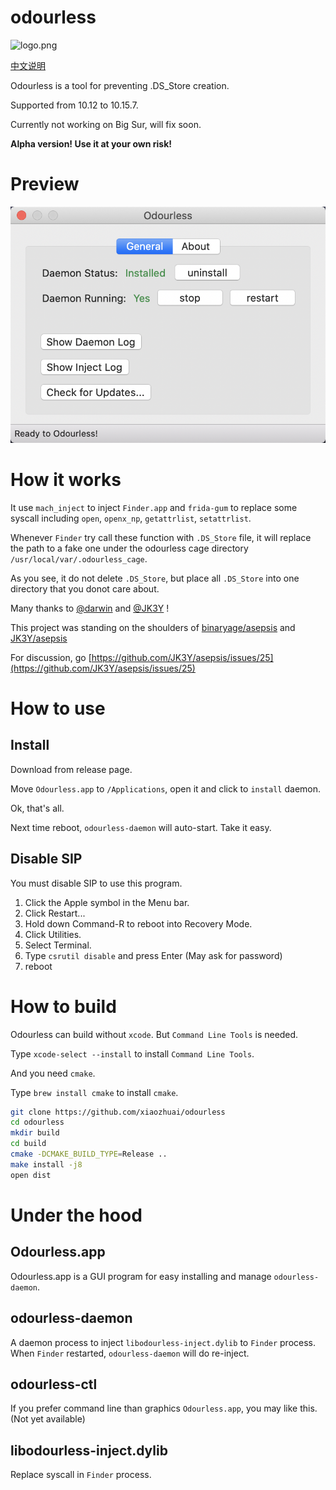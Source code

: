 # odourless

![logo.png](logo.png)

[中文说明](README_CN.md)

Odourless is a tool for preventing .DS_Store creation.

Supported from 10.12 to 10.15.7.

Currently not working on Big Sur, will fix soon.

**Alpha version! Use it at your own risk!**

# Preview
![preview.png](preview.png)

# How it works

It use `mach_inject` to inject `Finder.app` and `frida-gum` to replace some syscall including `open`, `openx_np`, `getattrlist`, `setattrlist`.

Whenever `Finder` try call these function with `.DS_Store` file, it will replace the path to a fake one under the odourless cage directory `/usr/local/var/.odourless_cage`.

As you see, it do not delete `.DS_Store`, but place all `.DS_Store` into one directory that you donot care about.

Many thanks to [@darwin](https://github.com/darwin) and [@JK3Y](https://github.com/JK3Y) !

This project was standing on the shoulders of [binaryage/asepsis](https://github.com/binaryage/asepsis) and [JK3Y/asepsis](https://github.com/JK3Y/asepsis)

For discussion, go [https://github.com/JK3Y/asepsis/issues/25](https://github.com/JK3Y/asepsis/issues/25)

# How to use

## Install

Download from release page.

Move `Odourless.app` to `/Applications`, open it and click to `install` daemon.

Ok, that's all.

Next time reboot, `odourless-daemon` will auto-start. Take it easy.

## Disable SIP

You must disable SIP to use this program.

1. Click the Apple symbol in the Menu bar.
2. Click Restart...
3. Hold down Command-R to reboot into Recovery Mode.
4. Click Utilities.
5. Select Terminal.
6. Type `csrutil disable` and press Enter (May ask for password)
7. reboot

# How to build

Odourless can build without `xcode`. But `Command Line Tools` is needed. 

Type `xcode-select --install` to install `Command Line Tools`.

And you need `cmake`.

Type `brew install cmake` to install `cmake`.

```bash
git clone https://github.com/xiaozhuai/odourless
cd odourless
mkdir build
cd build
cmake -DCMAKE_BUILD_TYPE=Release ..
make install -j8
open dist
```

# Under the hood

## Odourless.app

Odourless.app is a GUI program for easy installing and manage `odourless-daemon`.

## odourless-daemon

A daemon process to inject `libodourless-inject.dylib` to `Finder` process. 
When `Finder` restarted, `odourless-daemon` will do re-inject.

## odourless-ctl

If you prefer command line than graphics `Odourless.app`, you may like this. (Not yet available)

## libodourless-inject.dylib

Replace syscall in `Finder` process.
